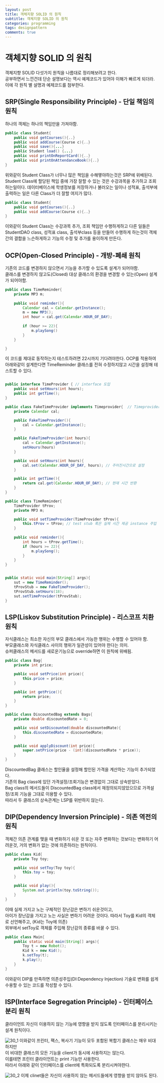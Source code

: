 ```yaml
---
layout: post
title: 객체지향 SOLID 의 원칙
subtitle: 객체지향 SOLID 의 원칙
categories: programming
tags: designpattern
comments: true
---
```


# 객체지향 SOLID 의 원칙
객체지향 SOLID 다섯가지 원칙을 나름대로 정리해보려고 한다.  
공부하면서 느낀건데 단순 설명보다는 역시 예제코드가 있어야 이해가 빠르게 되더라.  
이에 각 원칙 별 설명과 예제코드를 첨부한다. 

## SRP(Single Responsibility Principle) - 단일 책임의 원칙
하나의 객체는 하나의 책임만을 가져야함.  

```java
public class Student{
    public void getCourses(){..}
    public void addCourse(Course c){..}
    public void save(){...}
    public Student load() {...}
    public void printOnReportCard(){..}
    public void printOnAttendanceBook(){..}
}
```
위와같이 Student Class가 너무나 많은 책임을 수해앻야하는것은 SRP에 위배된다.  
Student Class에 할당된 책임 중에 가장 잘할 수 있는 것은 수강과목을 추가하고 조회하는일이다.
데이터베이스에 학생정보를 저장하거나 불러오는 일이나 성적표, 출석부에 출력하는 일은 다른 Class가 더 잘할 여지가 많다. 

```java
public class Student{
    public void getCourses(){..}
    public void addCourse(Course c){..}
}
```
이와같이 Student Class는 수강과목 추가, 조회 책임만 수행하게하고 
다른 일들은 StudentDAO class, 성적표 class, 출석부class 등을 만들어 수행하게 하는것이 객체간의 결합을 느슨하게하고 기능의 수정 및 추가를 용이하게 만든다. 
 
## OCP(Open-Closed Principle) - 개방-폐쇄 원칙
기존의 코드를 변경하지 않으면서 기능을 추가할 수 있도록 설계가 되어야함.  
클래스를 변경하지 않고도(Closed) 대상 클래스의 환경을 변경할 수 있는(Open) 설계가 되어야함.  

```java
public class TimeReminder{
    private MP3 m;
    
    public void reminder(){
        Calendar cal = Calendar.getInstance();
        m = new MP3();
        int hour = cal.get(Calendar.HOUR_OF_DAY);
        
        if (hour >= 22){
            m.playSong()
        }
    }

}
```
이 코드를 제대로 동작하는지 테스트하려면 22시까지 기다려야한다.
OCP를 적용하여 아래와같이 설계한다면 TimeReminder 클래스를 전혀 수정하지않고 시간을 설정해 테스트할 수 있다.
```java

public interface TimeProvider { // interface 도입
    public void setHours(int hours);
    public int getTime();
}

public class FakeTimeProvider implements Timeprovider{  // Timeprovider test stub
    private Calendar cal;

    public FakeTimeProvider(){
        cal = Calendar.getInstance();
    }

    public FakeTimeProvider(int hours){
        cal = Calendar.getInstance();
        setHours(hours)
    }

    public void setHours(int hours){
        cal.set(Calendar.HOUR_OF_DAY, hours); // 주어진시간으로 설정
    }

    public int getTime(){
        return cal.get(Calendar.HOUR_OF_DAY); // 현재 시간 반환
    }
}

public class TimeReminder{
    TimeProvider tProv;
    private MP3 m;

    public void setTimeProvider(TimeProvider tProv){
        this.tProv = tProv; // test stub 혹은 실제 시간 제공 instance 주입
    }
    
    public void reminder(){
        int hours = tProv.getTime();
        if (hours >= 22){
            m.playSong();
        }
    }
}


public static void main(String[] args){
    sut = new TimeReminder();
    tProvStub = new FakeTimeProvider();
    tProvStub.setHours(18);
    sut.setTimeProvider(tProvStub);
}

```



## LSP(Liskov Substitution Principle) - 리스코프 치환 원칙
자식클래스는 최소한 자신의 부모 클래스에서 가능한 행위는 수행할 수 있어야 함.  
부모클래스와 자식클래스 사이의 행위가 일관성이 있어야 한다는 의미.  
슈퍼클래스의 메서드를 새로운기능으로 override하면 이 원칙에 위배됨. 

```java
public class Bag{
    private int price;

    public void setPrice(int price){
        this.price = price;
    }

    public int getPrice(){
        return price;
    }
}
```

```java
public class DiscountedBag extends Bags{
    private double discountedRate = 0;

    public void setDiscounted(double discountedRate){
        this.discountedRate = discountedRate;
    }

    public void applyDiscount(int price){
        super.setPrice(price - (int)(discountedRate * price));
    }
}
```
DiscountedBag 클래스는 할인율을 설정해 할인된 가격을 계산하는 기능이 추가되었다.  
기존의 Bag class에 있던 가격설정/조회기능은 변경없이 그대로 상속받았다.  
Bag class의 메서드들이 DiscountedBag class에서 재정의되지않았으므로 가격설정/조회 기능을 그대로 이용할 수 있다.  
따라서 두 클래스의 상속관계는 LSP를 위반하지 않는다.  

## DIP(Dependency Inversion Principle) - 의존 역전의 원칙
객체간 의존 관계를 맺을 때 변화하기 쉬운 것 또는 자주 변화하는 것보다는 변화하기 어려운것, 거의 변화가 없는 것에 의존하라는 원칙이다. 

```java
public class Kid{
    private Toy toy;

    public void setToy(Toy toy){
        this.toy = toy;
    }

    public void play(){
        System.out.println(toy.toString());
    }
}
```
이때 실제 가지고 노는 구체적인 장난감은 변하기 쉬운것이고,  
아이가 장난감을 가지고 노는 사실은 변하기 어려운 것이다. 
따라서 Toy를 Kid의 객체로 선언해주고, (Kid는 Toy에 의존)  
외부에서 setToy로 객체를 주입해 장난감의 종류를 바꿀 수 있다.  

```java
public class Main{
    public static void main(String[] args){
        Toy t = new Robot();
        Kid k = new Kid();
        k.setToy(t);
        k.play();
    }
}
```
이와같이 DIP를 만족하면 의존성주입(DI:Dependency Injection) 기술로 변화를 쉽게 수용할 수 있는 코드를 작성할 수 있다. 

## ISP(Interface Segregation Principle) - 인터페이스 분리 원칙
클라이언트 자신이 이용하지 않는 기능에 영향을 받지 않도록 인터페이스를 분리시키는 설계 원칙이다. 

![30_1](https://www.moongchi.dev/wp-content/images/30_1.png)
이와같이 프린터, 팩스, 복사기 기능이 모두 포함된 복합기 클래스는 매우 비대하지만  
이 비대한 클래스의 모든 기능을 client가 동시에 사용하지는 않는다.  
이를테면 프린터 클라이언트는 print 기능만 사용한다.  
따라서 아래와 같이 인터페이스를 client에 특화되도록 분리시켜야한다.

![30_2](https://www.moongchi.dev/wp-content/images/30_2.png)
이제 clinet들은 자신이 사용하지 않는 메서드들에게 영향을 받지 않아도 된다. 